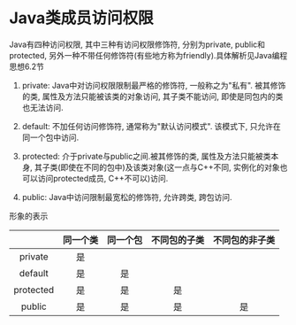 # Java类成员访问权限

Java有四种访问权限, 其中三种有访问权限修饰符, 分别为private, public和protected, 另外一种不带任何修饰符(有些地方称为friendly).具体解析见Java编程思想6.2节

1. private: Java中对访问权限限制最严格的修饰符, 一般称之为"私有". 被其修饰的类, 属性及方法只能被该类的对象访问, 其子类不能访问, 即使是同包内的类也无法访问.

2. default: 不加任何访问修饰符, 通常称为"默认访问模式". 该模式下, 只允许在同一个包中访问.

3. protected: 介于private与public之间.被其修饰的类, 属性及方法只能被类本身, 其子类(即使在不同的包中)及该类对象(这一点与C++不同, 实例化的对象也可以访问protected成员, C++不可以)访问.

4. public: Java中访问限制最宽松的修饰符, 允许跨类, 跨包访问.

形象的表示

|           | 同一个类 | 同一个包 | 不同包的子类 | 不同包的非子类 |
| :-------: | :------: | :------: | :----------: | :------------: |
|  private  |    是    |          |              |                |
|  default  |    是    |    是    |              |                |
| protected |    是    |    是    |      是      |                |
|  public   |    是    |    是    |      是      |       是       |